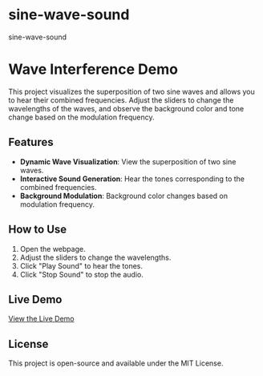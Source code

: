 # sine-wave-sound
sine-wave-sound
# Wave Interference Demo

This project visualizes the superposition of two sine waves and allows you to hear their combined frequencies. Adjust the sliders to change the wavelengths of the waves, and observe the background color and tone change based on the modulation frequency.

## Features
- **Dynamic Wave Visualization**: View the superposition of two sine waves.
- **Interactive Sound Generation**: Hear the tones corresponding to the combined frequencies.
- **Background Modulation**: Background color changes based on modulation frequency.

## How to Use
1. Open the webpage.
2. Adjust the sliders to change the wavelengths.
3. Click "Play Sound" to hear the tones.
4. Click "Stop Sound" to stop the audio.

## Live Demo
[View the Live Demo](https://jorge-physics.github.io/sine-wave-sound/) 

## License
This project is open-source and available under the MIT License.
